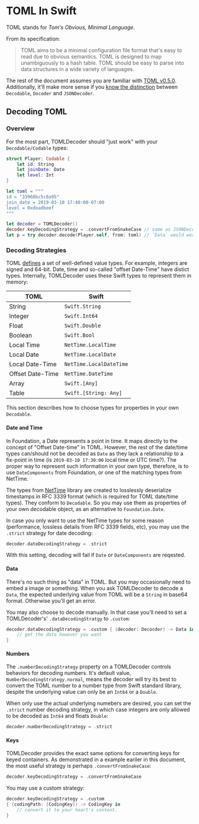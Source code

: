 # TOML In Swift

TOML stands for _Tom's Obvious, Minimal Language_.

From its specification:

> TOML aims to be a minimal configuration file format that's easy to read due to
> obvious semantics. TOML is designed to map unambiguously to a hash table. TOML
> should be easy to parse into data structures in a wide variety of languages.

The rest of the document assumes you are familiar with [TOML v0.5.0][0].
Additionally, it'll make more sense if you [know the distinction][2] between
`Decodable`, `Docoder` and `JSONDecoder`.

## Decoding TOML

### Overview

For the most part, TOMLDecoder should "just work" with your
`Decodable/Codable` types:

```swift
struct Player: Codable {
    let id: String
    let joinDate: Date
    let level: Int
}

let toml = """
id = "33968bc5c8a95"
join_date = 2019-03-10 17:40:00-07:00
level = 0xdeadbeef
"""

let decoder = TOMLDecoder()
decoder.keyDecodingStrategy = .convertFromSnakeCase // same as JSONDecoder
let p = try decoder.decode(Player.self, from: toml) // `Data` would work too
```

### Decoding Strategies

TOML [defines][0] a set of well-defined value types. For example, integers are
signed and 64-bit. Date, time and so-called "offset Date-Time" have distict
types. Internally, TOMLDecoder uses these Swift types to represent them in
memory:

| TOML             | Swift                   |
| -                | -                       |
| String           | `Swift.String`          |
| Integer          | `Swift.Int64`           |
| Float            | `Swift.Double`          |
| Boolean          | `Swift.Bool`            |
| Local Time       | `NetTime.LocalTime`     |
| Local Date       | `NetTime.LocalDate`     |
| Local Date-Time  | `NetTime.LocalDateTime` |
| Offset Date-Time | `NetTime.DateTime`      |
| Array            | `Swift.[Any]`           |
| Table            | `Swift.[String: Any]`   |

This section describes how to choose types for properties in your own
`Decodable`.

#### Date and Time

In Foundation, a Date represents a point in time. It maps directly to the
concept of "Offset Date-time" in TOML. However, the rest of the date/time types
can/should not be decoded as `Date` as they lack a relationship to a fix-point
in time (is `2019-03-10 17:30:00` local time or UTC time?). The proper way to
represent such information in your own type, therefore, is to use
`DateComponents` from Foundation, or one of the matching types from NetTime.

The types from [NetTime][1] library are created to losslessly deserialize
timestamps in RFC 3339 format (which is required for TOML date/time types). They
conform to `Decodable`. So you may use them as properties of your own decodable
object, as an alternative to `Foundation.Date`.

In case you only want to use the NetTime types for some reason (performance,
lossless details from RFC 3339 fields, etc), you may use the `.strict` strategy
for date decoding:

```swift
decoder.dateDecodingStrategy = .strict
```

With this setting, decoding will fail if `Date` or `DateComponents` are
reqested.

#### Data

There's no such thing as "data" in TOML. But you may occasionally need to embed
a image or something. When you ask TOMLDecoder to decode a `Data`, the
expected underlying value from TOML will be a `String` in base64 format.
Otherwise you'll get an error.

You may also choose to decode manually. In that case you'll need to set
a TOMLDecoder's' `.dataDecodingStratgy` to `.custom`:

```swift
decoder.dataDecodingStrategy = .custom { (decoder: Decocder) -> Data in
    // get the data however you want
}
```

#### Numbers

The `.numberDecodingStrategy` property on a TOMLDecoder controls behaviors for
decoding numbers. It's default value, `NumberDecodingStrategy.normal`, means the
decoder will try its best to convert the TOML number to a number type from Swift
standard library, despite the underlying value can only be an `Int64` or
a `Double`.

When only use the actual underlying numebers are desired, you can set the
`.strict` number decoding strategy, in which case integers are only allowed to
be decoded as `Int64` and floats `Double`:

```swift
decoder.numberDecodingStrategy = .strict
```

#### Keys

TOMLDecoder provides the exact same options for converting keys for keyed
containers. As demonstrated in a example eariler in this document, the most
useful strategy is perhaps `.convertFromSnakeCase`:

```swift
decoder.keyDecodingStrategy = .convertFromSnakeCase
```

You may use a custom strategy:
```swift
decoder.keyDecodingStrategy = .custom
{ (codingPath: [CodingKey]) -> CodingKey in
    // convert it to your heart's content.
}
```

[0]: https://github.com/toml-lang/toml/blob/master/versions/en/toml-v0.5.0.md
[1]: https://github.com/dduan/NetTime
[2]: AboutJSONDecocder.md
